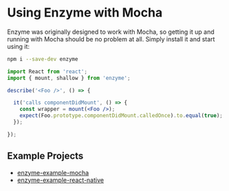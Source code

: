 # Using Enzyme with Mocha

Enzyme was originally designed to work with Mocha, so getting it up and running with Mocha should
be no problem at all. Simply install it and start using it:

```bash
npm i --save-dev enzyme
```

```jsx
import React from 'react';
import { mount, shallow } from 'enzyme';

describe('<Foo />', () => {

  it('calls componentDidMount', () => {
    const wrapper = mount(<Foo />);
    expect(Foo.prototype.componentDidMount.calledOnce).to.equal(true);
  });

});

```


## Example Projects

- [enzyme-example-mocha](https://github.com/lelandrichardson/enzyme-example-mocha)
- [enzyme-example-react-native](https://github.com/lelandrichardson/enzyme-example-react-native)
